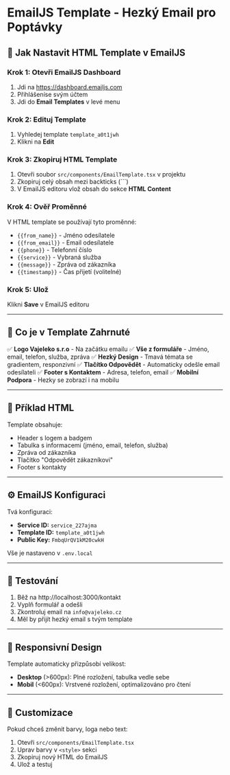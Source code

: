 # EmailJS Template - Hezký Email pro Poptávky

## 📧 Jak Nastavit HTML Template v EmailJS

### Krok 1: Otevři EmailJS Dashboard
1. Jdi na https://dashboard.emailjs.com
2. Přihlášeníse svým účtem
3. Jdi do **Email Templates** v levé menu

### Krok 2: Edituj Template
1. Vyhledej template `template_a0t1jwh`
2. Klikni na **Edit**

### Krok 3: Zkopiruj HTML Template
1. Otevři soubor `src/components/EmailTemplate.tsx` v projektu
2. Zkopiruj celý obsah mezi backticks (```)
3. V EmailJS editoru vlož obsah do sekce **HTML Content**

### Krok 4: Ověř Proměnné
V HTML template se používají tyto proměnné:
- `{{from_name}}` - Jméno odesílatele
- `{{from_email}}` - Email odesílatele
- `{{phone}}` - Telefonní číslo
- `{{service}}` - Vybraná služba
- `{{message}}` - Zpráva od zákazníka
- `{{timestamp}}` - Čas přijetí (volitelné)

### Krok 5: Ulož
Klikni **Save** v EmailJS editoru

---

## 🎨 Co je v Template Zahrnuté

✅ **Logo Vajeleko s.r.o** - Na začátku emailu
✅ **Vše z formuláře** - Jméno, email, telefon, služba, zpráva
✅ **Hezký Design** - Tmavá témata se gradientem, responzivní
✅ **Tlačítko Odpovědět** - Automaticky odešle email odesílateli
✅ **Footer s Kontaktem** - Adresa, telefon, email
✅ **Mobilní Podpora** - Hezky se zobrazí i na mobilu

---

## 📝 Příklad HTML

Template obsahuje:
- Header s logem a badgem
- Tabulka s informacemi (jméno, email, telefon, služba)
- Zpráva od zákazníka
- Tlačítko "Odpovědět zákazníkovi"
- Footer s kontakty

---

## ⚙️ EmailJS Konfiguraci

Tvá konfiguraci:
- **Service ID:** `service_227ajma`
- **Template ID:** `template_a0t1jwh`
- **Public Key:** `FmbqUrQV1kM20cwkH`

Vše je nastaveno v `.env.local`

---

## 🧪 Testování

1. Běž na http://localhost:3000/kontakt
2. Vyplň formulář a odešli
3. Zkontroluj email na `info@vajeleko.cz`
4. Měl by přijít hezký email s tvým template

---

## 📱 Responsivní Design

Template automaticky přizpůsobí velikost:
- **Desktop** (>600px): Plné rozložení, tabulka vedle sebe
- **Mobil** (<600px): Vrstvené rozložení, optimalizováno pro čtení

---

## 🔧 Customizace

Pokud chceš změnit barvy, loga nebo text:
1. Otevři `src/components/EmailTemplate.tsx`
2. Uprav barvy v `<style>` sekci
3. Zkopiruj nový HTML do EmailJS
4. Ulož a testuj

